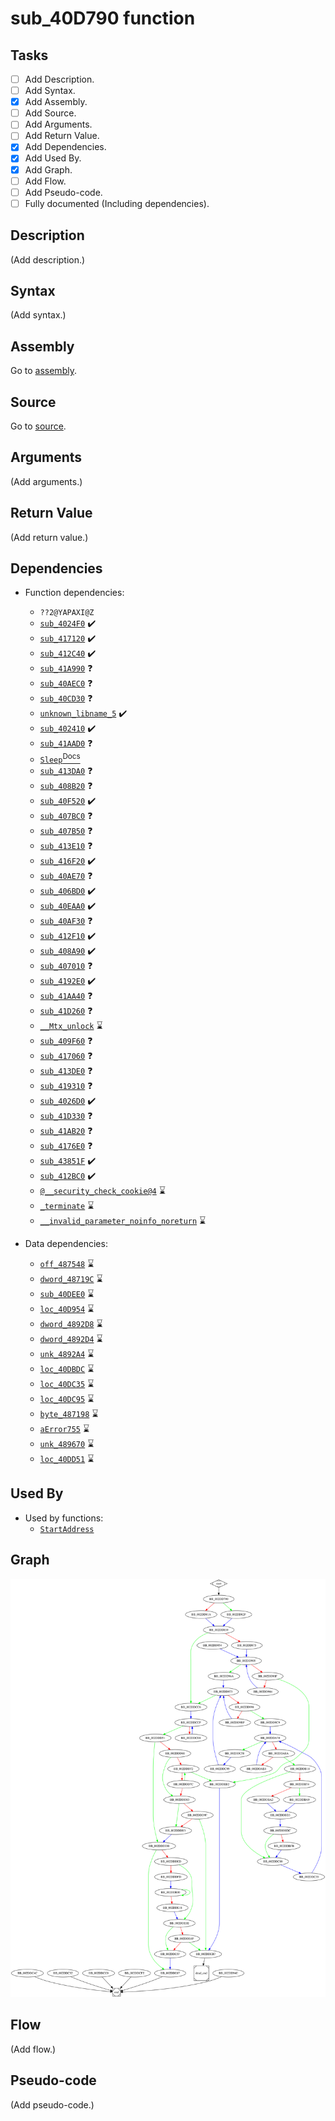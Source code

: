 # sub_40D790 function

## Tasks

- [ ] Add Description.
- [ ] Add Syntax.
- [X] Add Assembly.
- [ ] Add Source.
- [ ] Add Arguments.
- [ ] Add Return Value.
- [X] Add Dependencies.
- [X] Add Used By.
- [X] Add Graph.
- [ ] Add Flow.
- [ ] Add Pseudo-code.
- [ ] Fully documented (Including dependencies).

## Description

(Add description.)

## Syntax

(Add syntax.)

## Assembly

Go to [assembly](../asm/sub_40D790.asm).

## Source

Go to [source](../cc/sub_40D790.cc).

## Arguments

(Add arguments.)

## Return Value

(Add return value.)

## Dependencies

* Function dependencies:
  * `??2@YAPAXI@Z`
  * [`sub_4024F0`](sub_4024F0.md) ✔️
  * [`sub_417120`](sub_417120.md) ✔️
  * [`sub_412C40`](sub_412C40.md) ✔️
  * [`sub_41A990`](sub_41A990.md) ❓
  * [`sub_40AEC0`](sub_40AEC0.md) ❓
  * [`sub_40CD30`](sub_40CD30.md) ❓
  * [`unknown_libname_5`](unknown_libname_5.md) ✔️
  * [`sub_402410`](sub_402410.md) ✔️
  * [`sub_41AAD0`](sub_41AAD0.md) ❓
  * [`Sleep`<sup>Docs</sup>](https://docs.microsoft.com/en-us/windows/win32/api/synchapi/nf-synchapi-sleep)
  * [`sub_413DA0`](sub_413DA0.md) ❓
  * [`sub_408B20`](sub_408B20.md) ❓
  * [`sub_40F520`](sub_40F520.md) ✔️
  * [`sub_407BC0`](sub_407BC0.md) ❓
  * [`sub_407B50`](sub_407B50.md) ❓
  * [`sub_413E10`](sub_413E10.md) ❓
  * [`sub_416F20`](sub_416F20.md) ✔️
  * [`sub_40AE70`](sub_40AE70.md) ❓
  * [`sub_406BD0`](sub_406BD0.md) ✔️
  * [`sub_40EAA0`](sub_40EAA0.md) ✔️
  * [`sub_40AF30`](sub_40AF30.md) ❓
  * [`sub_412F10`](sub_412F10.md) ✔️
  * [`sub_408A90`](sub_408A90.md) ✔️
  * [`sub_407010`](sub_407010.md) ❓
  * [`sub_4192E0`](sub_4192E0.md) ✔️
  * [`sub_41AA40`](sub_41AA40.md) ❓
  * [`sub_41D260`](sub_41D260.md) ❓
  * [`__Mtx_unlock`](__Mtx_unlock.md) ⌛
  * [`sub_409F60`](sub_409F60.md) ❓
  * [`sub_417060`](sub_417060.md) ❓
  * [`sub_413DE0`](sub_413DE0.md) ❓
  * [`sub_419310`](sub_419310.md) ❓
  * [`sub_4026D0`](sub_4026D0.md) ✔️
  * [`sub_41D330`](sub_41D330.md) ❓
  * [`sub_41AB20`](sub_41AB20.md) ❓
  * [`sub_4176E0`](sub_4176E0.md) ❓
  * [`sub_43851F`](sub_43851F.md) ✔️
  * [`sub_412BC0`](sub_412BC0.md) ✔️
  * [`@__security_check_cookie@4`](@__security_check_cookie@4.md) ⌛
  * [`_terminate`](_terminate.md) ⌛
  * [`__invalid_parameter_noinfo_noreturn`](__invalid_parameter_noinfo_noreturn.md) ⌛


* Data dependencies:
  * [`off_487548`](off_487548.md) ⌛
  * [`dword_48719C`](dword_48719C.md) ⌛
  * [`sub_40DEE0`](sub_40DEE0.md) ⌛
  * [`loc_40D954`](loc_40D954.md) ⌛
  * [`dword_4892D8`](dword_4892D8.md) ⌛
  * [`dword_4892D4`](dword_4892D4.md) ⌛
  * [`unk_4892A4`](unk_4892A4.md) ⌛
  * [`loc_40DBDC`](loc_40DBDC.md) ⌛
  * [`loc_40DC35`](loc_40DC35.md) ⌛
  * [`loc_40DC95`](loc_40DC95.md) ⌛
  * [`byte_487198`](byte_487198.md) ⌛
  * [`aError755`](aError755.md) ⌛
  * [`unk_489670`](unk_489670.md) ⌛
  * [`loc_40DD51`](loc_40DD51.md) ⌛

## Used By

* Used by functions:
  * [`StartAddress`](StartAddress.md)

## Graph

![sub_40D790 Graph](../svg/sub_40D790.svg "sub_40D790 Graph")

## Flow

(Add flow.)

## Pseudo-code

(Add pseudo-code.)

